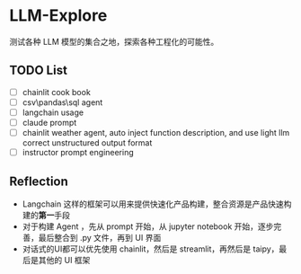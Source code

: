 # LLM-Explore

测试各种 LLM 模型的集合之地，探索各种工程化的可能性。

## TODO List

- [ ] chainlit cook book
- [ ] csv\pandas\sql agent
- [ ] langchain usage
- [ ] claude prompt
- [ ] chainlit weather agent, auto inject function description, and use light llm correct unstructured output format
- [ ] instructor prompt engineering

## Reflection

- Langchain 这样的框架可以用来提供快速化产品构建，整合资源是产品快速构建的**第一**手段
- 对于构建 Agent ，先从 prompt 开始，从 jupyter notebook 开始，逐步完善，最后整合到 .py 文件，再到 UI 界面
- 对话式的UI都可以优先使用 chainlit，然后是 streamlit，再然后是 taipy，最后是其他的 UI 框架
